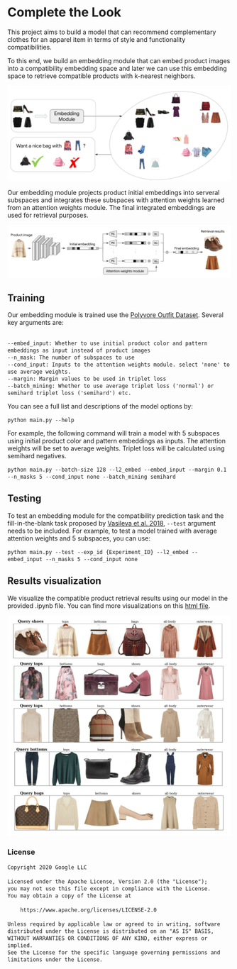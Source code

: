 # Complete the Look

This project aims to build a model that can recommend complementary clothes for an apparel item in terms of style and functionality compatibilities.

To this end, we build an embedding module that can embed product images into a compatibility embedding space and later we can use this embedding space to retrieve compatible products with k-nearest neighbors.

![Overview](img/overview.png)

Our embedding module projects product initial embeddings into serveral subspaces and integrates these subspaces with attention weights learned from an attention weights module. The final integrated embeddings are used for retrieval purposes.

![Pipeline](img/pipeline.png)

## Training

Our embedding module is trained use the [Polyvore Outfit Dataset](https://github.com/mvasil/fashion-compatibility). Several key arguments are:

```shell

--embed_input: Whether to use initial product color and pattern embeddings as input instead of product images
--n_mask: The number of subspaces to use
--cond_input: Inputs to the attention weights module. select 'none' to use average weights.
--margin: Margin values to be used in triplet loss
--batch_mining: Whether to use average triplet loss ('normal') or semihard triplet loss ('semihard') etc.
```

You can see a full list and descriptions of the model options by:

``` shell
python main.py --help
```

For example, the following command will train a model with 5 subspaces using initial product color and pattern embeddings as inputs. The attention weights will be set to average weights. Triplet loss will be calculated using semihard negatives.


``` shell
python main.py --batch-size 128 --l2_embed --embed_input --margin 0.1 --n_masks 5 --cond_input none --batch_mining semihard 
```



## Testing

To test an embedding module for the compatibility prediction task and the fill-in-the-blank task proposed by [Vasileva et al. 2018](https://github.com/mvasil/fashion-compatibility), `--test` argument needs to be included. For example, to test a model trained with average attention weights and 5 subspaces, you can use:

``` shell
python main.py --test --exp_id {Experiment_ID} --l2_embed --embed_input --n_masks 5 --cond_input none
```



## Results visualization

We visualize the compatible product retrieval results using our model in the provided .ipynb file. You can find more visualizations on this [html file](complete_the_look_upated_demo.html).

![Visualization](img/retrieval_results.png)

### License

    Copyright 2020 Google LLC

    Licensed under the Apache License, Version 2.0 (the "License");
    you may not use this file except in compliance with the License.
    You may obtain a copy of the License at

        https://www.apache.org/licenses/LICENSE-2.0

    Unless required by applicable law or agreed to in writing, software
    distributed under the License is distributed on an "AS IS" BASIS,
    WITHOUT WARRANTIES OR CONDITIONS OF ANY KIND, either express or implied.
    See the License for the specific language governing permissions and
    limitations under the License.

